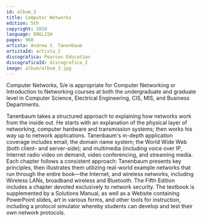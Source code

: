 ```yaml
---
id: album_3
title: Computer Networks
edition: 5th
copyright: 2010
language: ENGLISH
pages: 960
artista: Andrew S. Tanenbaum
artistaId: artista_2
discografica: Pearson Education
discograficaId: discografica_2
image: album/album_3.jpg
---
```


Computer Networks, 5/e is appropriate for Computer Networking or Introduction to Networking courses at both the undergraduate and graduate level in Computer Science, Electrical Engineering, CIS, MIS, and Business Departments.

Tanenbaum takes a structured approach to explaining how networks work from the inside out. He starts with an explanation of the physical layer of networking, computer hardware and transmission systems; then works his way up to network applications. Tanenbaum's in-depth application coverage includes email; the domain name system; the World Wide Web (both client- and server-side); and multimedia (including voice over IP, Internet radio video on demand, video conferencing, and streaming media. Each chapter follows a consistent approach: Tanenbaum presents key principles, then illustrates them utilizing real-world example networks that run through the entire book―the Internet, and wireless networks, including Wireless LANs, broadband wireless and Bluetooth. The Fifth Edition includes a chapter devoted exclusively to network security. The textbook is supplemented by a Solutions Manual, as well as a Website containing PowerPoint slides, art in various forms, and other tools for instruction, including a protocol simulator whereby students can develop and test their own network protocols.